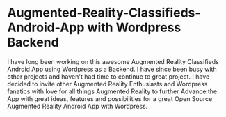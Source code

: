 # Augmented-Reality-Classifieds-Android-App with Wordpress Backend
I have long been working on this awesome Augmented Reality Classifieds Android App using Wordpress as a Backend. I have since been busy with other projects and haven't had time to continue to great project. 
I have decided to invite other Augmented Reality Enthusiasts and Wordpress fanatics with love for all things Augmented Reality to further Advance the App with great ideas, features and possibilities for a great Open Source Augmented Reality Android App with Wordpress. 

